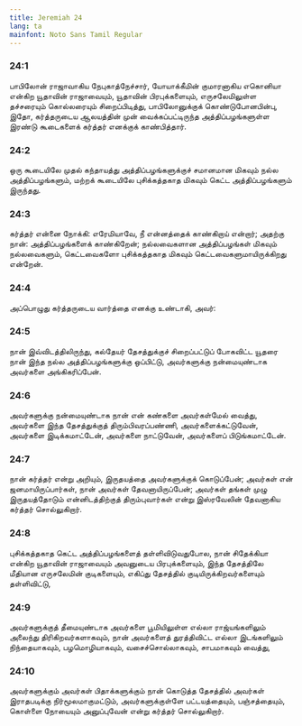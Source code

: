 ```yaml
---
title: Jeremiah 24
lang: ta
mainfont: Noto Sans Tamil Regular
---
```


###  24:1

பாபிலோன் ராஜாவாகிய நேபுகாத்நேச்சார், யோயாக்கீமின் குமாரனாகிய எகொனியா என்கிற யூதாவின் ராஜாவையும், யூதாவின் பிரபுக்களையும், எருசலேமிலுள்ள தச்சரையும் கொல்லரையும் சிறைப்பிடித்து, பாபிலோனுக்குக் கொண்டுபோனபின்பு, இதோ, கர்த்தருடைய ஆலயத்தின் முன் வைக்கப்பட்டிருந்த அத்திப்பழங்களுள்ள இரண்டு கூடைகளைக் கர்த்தர் எனக்குக் காண்பித்தார்.

###  24:2

ஒரு கூடையிலே முதல் கந்தாயத்து அத்திப்பழங்களுக்குச் சமானமான மிகவும் நல்ல அத்திப்பழங்களும், மற்றக் கூடையிலே புசிக்கத்தகாத மிகவும் கெட்ட அத்திப்பழங்களும் இருந்தது.

###  24:3

கர்த்தர் என்னை நோக்கி: எரேமியாவே, நீ என்னத்தைக் காண்கிறாய் என்றார்; அதற்கு நான்: அத்திப்பழங்களைக் காண்கிறேன்; நல்லவைகளான அத்திப்பழங்கள் மிகவும் நல்லவைகளும், கெட்டவைகளோ புசிக்கத்தகாத மிகவும் கெட்டவைகளுமாயிருக்கிறது என்றேன்.

###  24:4

அப்பொழுது கர்த்தருடைய வார்த்தை எனக்கு உண்டாகி, அவர்:

###  24:5

நான் இவ்விடத்திலிருந்து, கல்தேயர் தேசத்துக்குச் சிறைப்பட்டுப் போகவிட்ட யூதரை நான் இந்த நல்ல அத்திப்பழங்களுக்கு ஒப்பிட்டு, அவர்களுக்கு நன்மையுண்டாக அவர்களை அங்கிகரிப்பேன்.

###  24:6

அவர்களுக்கு நன்மையுண்டாக நான் என் கண்களை அவர்கள்மேல் வைத்து, அவர்களை இந்த தேசத்துக்குத் திரும்பிவரப்பண்ணி, அவர்களைக்கட்டுவேன், அவர்களை இடிக்கமாட்டேன், அவர்களை நாட்டுவேன், அவர்களைப் பிடுங்கமாட்டேன்.

###  24:7

நான் கர்த்தர் என்று அறியும், இருதயத்தை அவர்களுக்குக் கொடுப்பேன்; அவர்கள் என் ஜனமாயிருப்பார்கள், நான் அவர்கள் தேவனாயிருப்பேன்; அவர்கள் தங்கள் முழு இருதயத்தோடும் என்னிடத்திற்குத் திரும்புவார்கள் என்று இஸ்ரவேலின் தேவனாகிய கர்த்தர் சொல்லுகிறார்.

###  24:8

புசிக்கத்தகாத கெட்ட அத்திப்பழங்களைத் தள்ளிவிடுவதுபோல, நான் சிதேக்கியா என்கிற யூதாவின் ராஜாவையும் அவனுடைய பிரபுக்களையும், இந்த தேசத்திலே மீதியான எருசலேமின் குடிகளையும், எகிப்து தேசத்தில் குடியிருக்கிறவர்களையும் தள்ளிவிட்டு,

###  24:9

அவர்களுக்குத் தீமையுண்டாக அவர்களை பூமியிலுள்ள எல்லா ராஜ்யங்களிலும் அலைந்து திரிகிறவர்களாகவும், நான் அவர்களைத் துரத்திவிட்ட எல்லா இடங்களிலும் நிந்தையாகவும், பழமொழியாகவும், வசைச்சொல்லாகவும், சாபமாகவும் வைத்து,

###  24:10

அவர்களுக்கும் அவர்கள் பிதாக்களுக்கும் நான் கொடுத்த தேசத்தில் அவர்கள் இராதபடிக்கு நிர்மூலமாகுமட்டும், அவர்களுக்குள்ளே பட்டயத்தையும், பஞ்சத்தையும், கொள்ளை நோயையும் அனுப்புவேன் என்று கர்த்தர் சொல்லுகிறார்.

